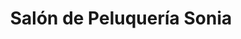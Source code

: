 ---
title: "Salón de Peluquería Sonia"
url: /torrevieja/salon-de-peluqueria-sonia/
shop: peluquería
---